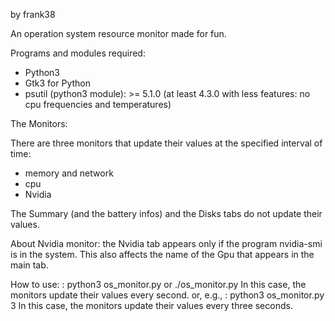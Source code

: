 by frank38

An operation system resource monitor made for fun.

Programs and modules required:
- Python3
- Gtk3 for Python
- psutil (python3 module): >= 5.1.0 (at least 4.3.0 with less features: no cpu frequencies and temperatures)

The Monitors:

There are three monitors that update their values at the specified interval of time:
- memory and network
- cpu
- Nvidia

The Summary (and the battery infos) and the Disks tabs do not update their values.

About Nvidia monitor:
the Nvidia tab appears only if the program nvidia-smi is 
in the system. This also affects the name of the Gpu 
that appears in the main tab.

How to use:
: python3 os_monitor.py or ./os_monitor.py
In this case, the monitors update their values every second.
or, e.g.,
: python3 os_monitor.py 3
In this case, the monitors update their values every three seconds.
